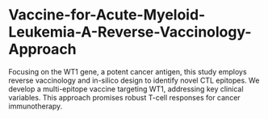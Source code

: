 # Vaccine-for-Acute-Myeloid-Leukemia-A-Reverse-Vaccinology-Approach
Focusing on the WT1 gene, a potent cancer antigen, this study employs reverse vaccinology and in-silico design to identify novel CTL epitopes. We develop a multi-epitope vaccine targeting WT1, addressing key clinical variables. This approach promises robust T-cell responses for cancer immunotherapy.
